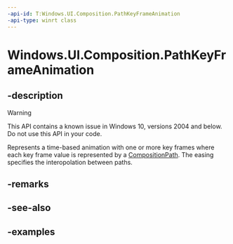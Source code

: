 ```yaml
---
-api-id: T:Windows.UI.Composition.PathKeyFrameAnimation
-api-type: winrt class
---
```


<!-- Class syntax.
public class PathKeyFrameAnimation : KeyFrameAnimation, KeyFrameAnimation
-->

# Windows.UI.Composition.PathKeyFrameAnimation

## -description

> [!WARNING]
> This API contains a known issue in Windows 10, versions 2004 and below. Do not use this API in your code.

Represents a time-based animation with one or more key frames where each key frame value is represented by a
[CompositionPath](compositionpath.md). The easing specifies the interopolation between paths.

## -remarks

## -see-also

## -examples

